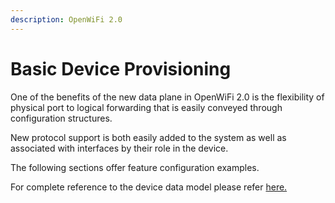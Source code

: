 ```yaml
---
description: OpenWiFi 2.0
---
```


# Basic Device Provisioning

One of the benefits of the new data plane in OpenWiFi 2.0 is the flexibility of physical port to logical forwarding that is easily conveyed through configuration structures.

New protocol support is both easily added to the system as well as associated with interfaces by their role in the device.

The following sections offer feature configuration examples.

For complete reference to the device data model please refer [here.](../../provisioning/data-model-introduction.md)

